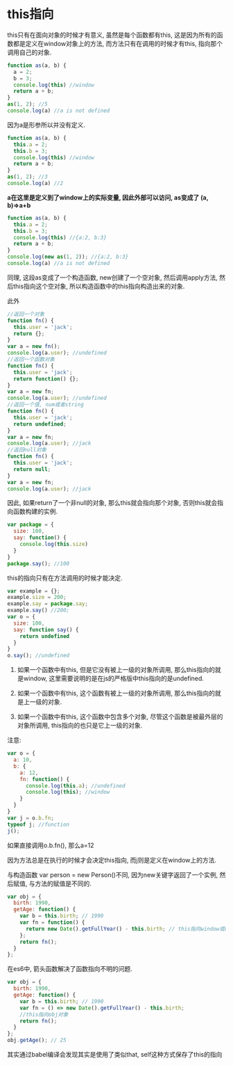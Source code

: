 # this指向

this只有在面向对象的时候才有意义, 虽然是每个函数都有this, 这是因为所有的函数都是定义在window对象上的方法, 而方法只有在调用的时候才有this, 指向那个调用自己的对象. 

``` js
function as(a, b) {
  a = 2;
  b = 3;
  console.log(this) //window
  return a + b;
}
as(1, 2); //5
console.log(a) //a is not defined
```

因为a是形参所以并没有定义. 

``` js
function as(a, b) {
  this.a = 2;
  this.b = 3;
  console.log(this) //window
  return a + b;
}
as(1, 2); //3
console.log(a) //2
```

**a在这里是定义到了window上的实际变量, 因此外部可以访问, as变成了
(a, b)=>a+b**

``` js
function as(a, b) {
  this.a = 2;
  this.b = 3;
  console.log(this) //{a:2, b:3}
  return a + b;
}
console.log(new as(1, 2)); //{a:2, b:3}
console.log(a) //a is not defined
```

同理, 这段as变成了一个构造函数, new创建了一个空对象, 然后调用apply方法, 然后this指向这个空对象, 所以构造函数中的this指向构造出来的对象. 

此外

``` js
//返回一个对象
function fn() {
  this.user = 'jack';
  return {};
}
var a = new fn();
console.log(a.user); //undefined
//返回一个函数对象
function fn() {
  this.user = 'jack';
  return function() {};
}
var a = new fn;
console.log(a.user); //undefined
//返回一个值, num或者string
function fn() {
  this.user = 'jack';
  return undefined;
}
var a = new fn;
console.log(a.user); //jack
//返回null对象
function fn() {
  this.user = 'jack';
  return null;
}
var a = new fn;
console.log(a.user); //jack
```

因此, 如果return了一个非null的对象, 那么this就会指向那个对象, 否则this就会指向函数构建的实例. 

``` js
var package = {
  size: 100,
  say: function() {
    console.log(this.size)
  }
}
package.say(); //100
```

this的指向只有在方法调用的时候才能决定. 

``` js
var example = {};
example.size = 200;
example.say = package.say;
example.say() //200; 
var o = {
  size: 100,
  say: function say() {
    return undefined
  }
}
o.say(); //undefined
```

1. 如果一个函数中有this, 但是它没有被上一级的对象所调用, 那么this指向的就是window, 这里需要说明的是在js的严格版中this指向的是undefined. 

2. 如果一个函数中有this, 这个函数有被上一级的对象所调用, 那么this指向的就是上一级的对象. 

3. 如果一个函数中有this, 这个函数中包含多个对象, 尽管这个函数是被最外层的对象所调用, this指向的也只是它上一级的对象. 

注意: 

``` js
var o = {
  a: 10,
  b: {
    a: 12,
    fn: function() {
      console.log(this.a); //undefined
      console.log(this); //window
    }
  }
}
var j = o.b.fn;
typeof j; //function
j();
```

如果直接调用o.b.fn(), 那么a=12

因为方法总是在执行的时候才会决定this指向, 而j则是定义在window上的方法. 

与构造函数 var person = new Person()不同, 因为new关键字返回了一个实例, 然后赋值, 与方法的赋值是不同的. 

``` js
var obj = {
  birth: 1990,
  getAge: function() {
    var b = this.birth; // 1990
    var fn = function() {
      return new Date().getFullYear() - this.birth; // this指向window或undefined
    };
    return fn();
  }
};
```

在es6中, 箭头函数解决了函数指向不明的问题. 

``` js
var obj = {
  birth: 1990,
  getAge: function() {
    var b = this.birth; // 1990
    var fn = () => new Date().getFullYear() - this.birth;
    //this指向obj对象
    return fn();
  }
};
obj.getAge(); // 25
```

其实通过babel编译会发现其实是使用了类似that, self这种方式保存了this的指向

